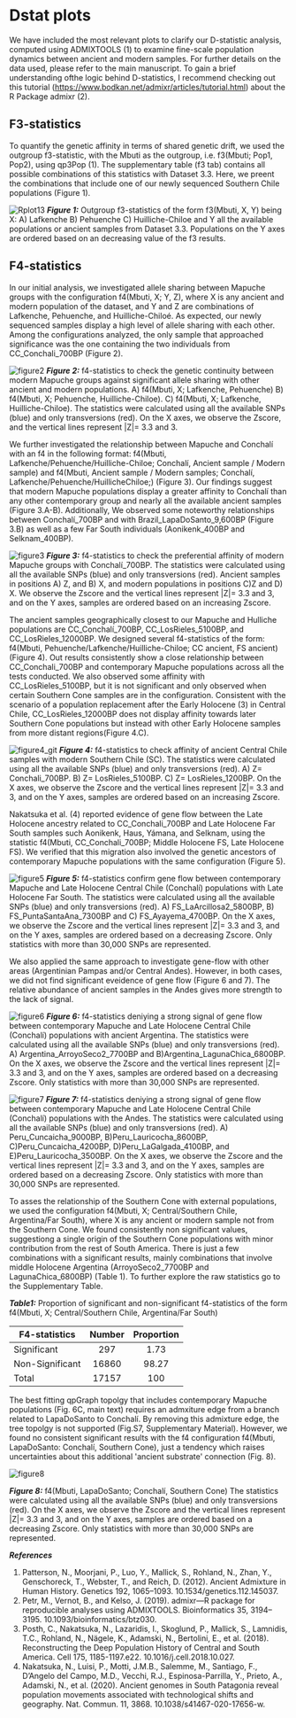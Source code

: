 # Dstat plots

We have included the most relevant plots to clarify our D-statistic analysis, computed using ADMIXTOOLS (1) to examine fine-scale population dynamics between ancient and modern samples. For further details on the data used, please refer to the main manuscript. To gain a brief understanding ofthe logic behind D-statistics, I recommend checking out this tutorial (https://www.bodkan.net/admixr/articles/tutorial.html) about the R Package admixr (2).


## F3-statistics
To quantify the genetic affinity in terms of shared genetic drift, we used the outgroup f3-statistic, with the Mbuti as the outgroup, i.e. f3(Mbuti; Pop1, Pop2), using qp3Pop (1). The supplementary table (f3 tab) contains all possible combinations of this statistics with Dataset 3.3. Here, we preent 
the combinations that include one of our newly sequenced Southern Chile populations (Figure 1).

![Rplot13](https://user-images.githubusercontent.com/60963543/209326981-e80e9967-87a8-49c5-be95-18057005d112.png)
***Figure 1:*** Outgroup f3-statistics of the form f3(Mbuti, X, Y) being X: A) Lafkenche B) Pehuenche C) Huilliche-Chiloe and Y all the available populations or ancient samples from Dataset 3.3. Populations on the Y axes are ordered based on an decreasing value of the f3 results. 

## F4-statistics
In our initial analysis, we investigated allele sharing between Mapuche groups with the configuration f4(Mbuti, X; Y, Z), where X is any ancient and modern population of the dataset, and Y and Z are combinations of Lafkenche, Pehuenche, and Huilliche-Chiloé. As expected, our newly sequenced samples display a high level of allele sharing with each other. Among the configurations analyzed, the only sample that approached significance was the one containing the two individuals from CC_Conchali_700BP (Figure 2).

![figure2](https://user-images.githubusercontent.com/60963543/209647696-dad8a61a-8ac2-44f3-81f3-9ad5bac6ccfe.jpg)
***Figure 2:***  f4-statistics to check the genetic continuity between modern Mapuche groups against significant allele sharing with other ancient and modern populations. A) f4(Mbuti, X; Lafkenche, Pehuenche) B) f4(Mbuti, X; Pehuenche, Huilliche-Chiloe). C) f4(Mbuti, X; Lafkenche, Huilliche-Chiloe). The statistics were calculated using all the available SNPs (blue) and only transversions (red). On the X axes, we observe the Zscore, and the vertical lines represent |Z|= 3.3 and 3. 

We further investigated the relationship between Mapuche and Conchalí with an f4 in the following format: f4(Mbuti, Lafkenche/Pehuenche/Huilliche-Chiloe; Conchalí, Ancient sample / Modern sample) and  f4(Mbuti, Ancient sample / Modern samples; Conchalí, Lafkenche/Pehuenche/HuillicheChiloe;) (Figure 3). Our findings suggest that  modern Mapuche populations display a greater affinity to Conchalí than any other contemporary group and nearly all the available ancient samples (Figure 3.A-B). Additionally, We observed some noteworthy relationships between Conchalí_700BP and with Brazil_LapaDoSanto_9,600BP (Figure 3.B) as well as a few Far South individuals (Aonikenk_400BP and Selknam_400BP).

![figure3](https://user-images.githubusercontent.com/60963543/209677886-ac54967c-1079-4409-abf2-7320f2600785.jpeg)
***Figure 3:*** f4-statistics to check the preferential affinity of modern Mapuche groups with Conchalí_700BP. The statistics were calculated using all the available SNPs (blue) and only transversions (red). Ancient samples in positions A) Z, and B) X, and modern populations in positions C)Z and D) X. We observe the Zscore and the vertical lines represent |Z|= 3.3 and 3, and on the Y axes, samples are ordered based on an increasing Zscore.

The ancient samples geographically closest to our Mapuche and Hulliche populations are CC_Conchalí_700BP, CC_LosRieles_5100BP, and CC_LosRieles_12000BP. We designed several f4-statistics of the form: f4(Mbuti, Pehuenche/Lafkenche/Huilliche-Chiloe; CC ancient, FS ancient) (Figure 4). Out results consistently show a close relationship between CC_Conchali_700BP and contemporary Mapuche populations across all the tests conducted. We also observed some affinity with CC_LosRieles_5100BP, but it is not significant and only observed when certain Southern Cone samples are in the configuration. Consistent with the scenario of a population replacement after the Early Holocene (3) in Central Chile, CC_LosRieles_12000BP does not display affinity towards later Southern Cone populations but instead with other Early Holocene samples from more distant regions(Figure 4.C).

![figure4_git](https://user-images.githubusercontent.com/60963543/209687540-186b9604-6f28-452f-ac24-b9ed0c8dbace.jpeg)
***Figure 4:*** f4-statistics to check affinity of ancient Central Chile samples with modern Southern Chile (SC).  The statistics were calculated using all the available SNPs (blue) and only transversions (red). A) Z= Conchali_700BP. B) Z= LosRieles_5100BP. C) Z= LosRieles_1200BP. On the X axes, we observe the Zscore and the vertical lines represent |Z|= 3.3 and 3, and on the Y axes, samples are ordered based on an increasing Zscore.

Nakatsuka et al. (4) reported evidence of gene flow between the Late Holocene ancestry related to CC_Conchali_700BP and Late Holocene Far South samples such Aonikenk, Haus, Yámana, and Selknam, using the statistic f4(Mbuti, CC_Conchali_700BP; Middle Holocene FS, Late Holocene FS). We verified that this migration also involved the genetic ancestors of contemporary Mapuche populations with the same configuration (Figure 5).

![figure5](https://user-images.githubusercontent.com/60963543/209690015-a3f888fa-2d46-4d4f-8637-fb14faa1cdef.jpeg)
***Figure 5:***  f4-statistics confirm gene flow between contemporary Mapuche and Late Holocene Central Chile (Conchalí) populations with Late Holocene Far South. The statistics were calculated using all the available SNPs (blue) and only transversions (red). A) FS_LaArcillosa2_5800BP, B) FS_PuntaSantaAna_7300BP and C) FS_Ayayema_4700BP. On the X axes, we observe the Zscore and the vertical lines represent |Z|= 3.3 and 3, and on the Y axes, samples are ordered based on a decreasing Zscore. Only statistics with more than 30,000 SNPs are represented. 

We also applied the same approach to investigate gene-flow with other areas (Argentinian Pampas and/or Central Andes). However, in both cases, we did not find significant eveidence of gene flow (Figure 6 and 7). The relative abundance of ancient samples in the Andes gives more strength to the lack of signal.

![figure6](https://user-images.githubusercontent.com/60963543/209691911-9066976a-5622-4a09-8b4c-92854dd6b8bf.jpeg)
***Figure 6:*** f4-statistics deniying a strong signal of gene flow between contemporary Mapuche and Late Holocene Central Chile (Conchalí) populations with ancient Argentina. The statistics were calculated using all the available SNPs (blue) and only transversions (red). A) Argentina_ArroyoSeco2_7700BP and B)Argentina_LagunaChica_6800BP. On the X axes, we observe the Zscore and the vertical lines represent |Z|= 3.3 and 3, and on the Y axes, samples are ordered based on a decreasing Zscore. Only statistics with more than 30,000 SNPs are represented.

![figure7](https://user-images.githubusercontent.com/60963543/209785023-3018ad3d-fab5-4849-9d17-7ed2d286088d.jpeg)
***Figure 7:*** f4-statistics deniying a strong signal of gene flow between contemporary Mapuche and Late Holocene Central Chile (Conchalí) populations with the Andes. The statistics were calculated using all the available SNPs (blue) and only transversions (red). A) Peru_Cuncaicha_9000BP, B)Peru_Lauricocha_8600BP, C)Peru_Cuncaicha_4200BP, D)Peru_LaGalgada_4100BP, and E)Peru_Lauricocha_3500BP. On the X axes, we observe the Zscore and the vertical lines represent |Z|= 3.3 and 3, and on the Y axes, samples are ordered based on a decreasing Zscore. Only statistics with more than 30,000 SNPs are represented.


To asses the relationship of the Southern Cone with external populations, we used the configuration f4(Mbuti, X; Central/Southern Chile, Argentina/Far South), where X is any ancient or modern sample not from the Southern Cone.  We found consistently non significant values, suggestiong a single origin of the Southern Cone populations with minor contribution from the rest of South America.  There is just a few combinations with a significant results, mainly combinations that involve middle Holocene Argentina (ArroyoSeco2_7700BP and LagunaChica_6800BP) (Table 1). To further explore the raw statistics go to the  Supplementary Table.


***Table1:*** Proportion of significant and non-significant f4-statistics of the form f4(Mbuti, X; Central/Southern Chile, Argentina/Far South)

| F4-statistics   | Number        | Proportion    |
| --------------- |:-------------:|:-------------:| 
| Significant     | 297           |  1.73         | 
| Non-Significant | 16860         |  98.27        | 
| Total           | 17157         |  100          |


The best fitting qpGraph topolgy that includes contemporary Mapuche populations (Fig. 6C, main text) requires an admxiture edge from a branch related to LapaDoSanto to Conchalí. By removing this admixture edge, the tree topolgy is not supported (Fig.S7, Supplementary Material). However, we found no consistent significant results with the f4 configuration f4(Mbuti, LapaDoSanto: Conchalí, Southern Cone), just a tendency which raises uncertainties about this additional 'ancient substrate' connection (Fig. 8).

![figure8](https://user-images.githubusercontent.com/60963543/218779334-6d5b683e-aa56-4f90-bf64-3b00d23d6194.jpeg)

***Figure 8:*** f4(Mbuti, LapaDoSanto; Conchalí, Southern Cone)  The statistics were calculated using all the available SNPs (blue) and only transversions (red). On the X axes, we observe the Zscore and the vertical lines represent |Z|= 3.3 and 3, and on the Y axes, samples are ordered based on a decreasing Zscore. Only statistics with more than 30,000 SNPs are represented.

***References***
1. Patterson, N., Moorjani, P., Luo, Y., Mallick, S., Rohland, N., Zhan, Y., Genschoreck, T., Webster, T., and Reich, D. (2012). Ancient Admixture in Human History. Genetics 192, 1065–1093. 10.1534/genetics.112.145037.
2. Petr, M., Vernot, B., and Kelso, J. (2019). admixr—R package for reproducible analyses using ADMIXTOOLS. Bioinformatics 35, 3194–3195. 10.1093/bioinformatics/btz030.
3. Posth, C., Nakatsuka, N., Lazaridis, I., Skoglund, P., Mallick, S., Lamnidis, T.C., Rohland, N., Nägele, K., Adamski, N., Bertolini, E., et al. (2018). Reconstructing the Deep Population History of Central and South America. Cell 175, 1185-1197.e22. 10.1016/j.cell.2018.10.027.
4. Nakatsuka, N., Luisi, P., Motti, J.M.B., Salemme, M., Santiago, F., D’Angelo del Campo, M.D., Vecchi, R.J., Espinosa-Parrilla, Y., Prieto, A., Adamski, N., et al. (2020). Ancient genomes in South Patagonia reveal population movements associated with technological shifts and geography. Nat. Commun. 11, 3868. 10.1038/s41467-020-17656-w.


